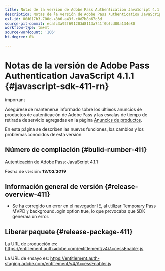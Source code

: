 ```yaml
---
title: Notas de la versión de Adobe Pass Authentication JavaScript 4.1.1
description: Notas de la versión de Adobe Pass Authentication JavaScript 4.1.1
exl-id: 00d017b3-700d-48b6-a43f-c0d7b8b67c3d
source-git-commit: ecafc3a92f691203d8113a741f0b6cd00a134e80
workflow-type: tm+mt
source-wordcount: '106'
ht-degree: 0%

---
```


# Notas de la versión de Adobe Pass Authentication JavaScript 4.1.1 {#javascript-sdk-411-rn}

>[!IMPORTANT]
>
> Asegúrese de mantenerse informado sobre los últimos anuncios de productos de autenticación de Adobe Pass y las escalas de tiempo de retirada de servicio agregadas en la página [Anuncios de productos](/help/authentication/product-announcements.md).

En esta página se describen las nuevas funciones, los cambios y los problemas conocidos de esta versión:

## Número de compilación {#build-number-411}

Autenticación de Adobe Pass: JavaScript 4.1.1

Fecha de versión: **13/02/2019**

## Información general de versión {#release-overview-411}

* Se ha corregido un error en el navegador IE, al utilizar Temporary Pass MVPD y backgroundLogin option true, lo que provocaba que SDK generara un error.

## Liberar paquete {#release-package-411}

La URL de producción es: https://entitlement.auth.adobe.com/entitlement/v4/AccessEnabler.js

La URL de ensayo es: https://entitlement.auth-staging.adobe.com/entitlement/v4/AccessEnabler.js

